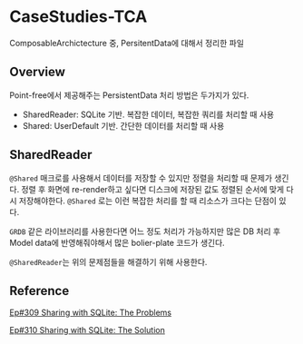 # CaseStudies-TCA

ComposableArchictecture 중, PersitentData에 대해서 정리한 파일

## Overview

Point-free에서 제공해주는 PersistentData 처리 방법은 두가지가 있다.

* SharedReader: SQLite 기반. 복잡한 데이터, 복잡한 쿼리를 처리할 때 사용
* Shared: UserDefault 기반. 간단한 데이터를 처리할 때 사용

## SharedReader

`@Shared` 매크로를 사용해서 데이터를 저장할 수 있지만 정렬을 처리할 때 문제가 생긴다. 
정렬 후 화면에 re-render하고 싶다면 디스크에 저장된 값도 정렬된 순서에 맞게 다시 저장해야한다.
`@Shared` 로는 이런 복잡한 처리를 할 때 리소스가 크다는 단점이 있다.

`GRDB` 같은 라이브러리를 사용한다면 어느 정도 처리가 가능하지만 
많은 DB 처리 후 Model data에 반영해줘야해서 많은 bolier-plate 코드가 생긴다.

`@SharedReader`는 위의 문제점들을 해결하기 위해 사용한다. 

## Reference

 [Ep#309 Sharing with SQLite: The Problems](https://www.pointfree.co/episodes/ep309-sharing-with-sqlite-the-problems#downloads)


 [Ep#310 Sharing with SQLite: The Solution](https://www.pointfree.co/episodes/ep310-sharing-with-sqlite-the-solution)
